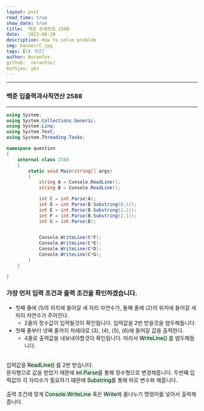 ```yaml
---
layout: post
read_time: true
show_date: true
title:  백준 문제번호 2588
date:   2022-08-29
description: How to solve problem
img: banner/C.jpg
tags: [C# 백준]
author: Noranfox
github:  noranfox/
mathjax: yes
---
```


---
### 백준 입출력과사칙연산 2588
---

```c#
using System;
using System.Collections.Generic;
using System.Linq;
using System.Text;
using System.Threading.Tasks;

namespace question
{
    internal class 2588
    {
        static void Main(string[] args)
        {
            string A = Console.ReadLine();
            string B = Console.ReadLine();

            int C = int.Parse(A);
            int D = int.Parse(B.Substring(0,1));
            int E = int.Parse(B.Substring(1,1));
            int F = int.Parse(B.Substring(2,1));
            int G = int.Parse(B);


            Console.WriteLine(C*F);   
            Console.WriteLine(C*E);
            Console.WriteLine(C*D);
            Console.WriteLine(C*G);
        }
    }

}
```
### 가장 먼저 입력 조건과 출력 조건을 확인하겠습니다.
  - 첫째 줄에 (1)의 위치에 들어갈 세 자리 자연수가, 둘째 줄에 (2)의 위치에 들어갈 세자리 자연수가 주어진다.
    - 2줄의 정수값이 입력될것이 확인됩니다. 입력값을 2번 받을것을 염두해둡니다.
  - 첫째 줄부터 넷째 줄까지 차례대로 (3), (4), (5), (6)에 들어갈 값을 출력한다.
    - 4줄로 출력값을 내보내야할것이 확인됩니다. 따라서 <mark style='background-color: #dcffe4'> WriteLine() </mark>를 염두해둡니다.<br><br>

입력값을 <mark style='background-color: #dcffe4'> ReadLine() </mark>를 2번 받습니다.<br>
문자형으로 값을 받았기 때문에 <mark style='background-color: #dcffe4'>int.Parse</mark>를 통해 정수형으로 변경해줍니다. 
두번쨰 입력값의 각 자리수가 필요하기 떄문에 <mark style='background-color: #dcffe4'>Substring</mark>를 통해 따로 변수화 해줍니다.<br><br>
출력 조건에 맞게 <mark style='background-color: #dcffe4'>Console.WriteLine</mark> 혹은 <mark style='background-color: #dcffe4'>Write</mark>에 줄나누기 명령어를 넣어서 출력해줍니다.
